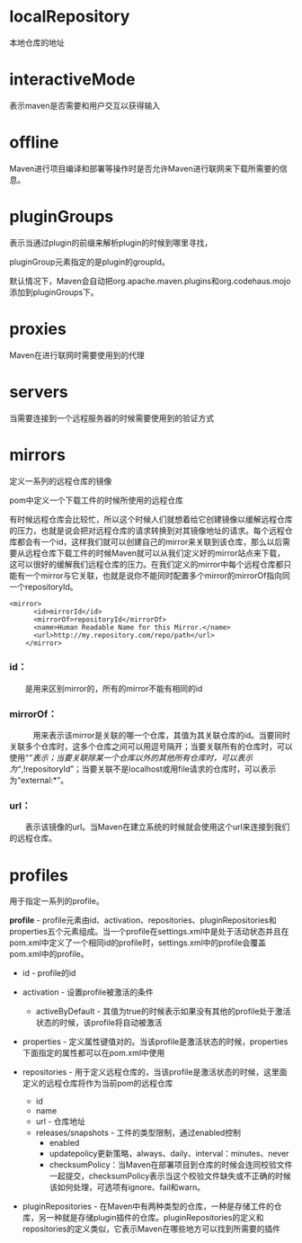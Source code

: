 # localRepository

本地仓库的地址

# interactiveMode

表示maven是否需要和用户交互以获得输入

# offline

Maven进行项目编译和部署等操作时是否允许Maven进行联网来下载所需要的信息。

# pluginGroups

表示当通过plugin的前缀来解析plugin的时候到哪里寻找，

pluginGroup元素指定的是plugin的groupId。

默认情况下，Maven会自动把org.apache.maven.plugins和org.codehaus.mojo添加到pluginGroups下。

# proxies

Maven在进行联网时需要使用到的代理

# servers

当需要连接到一个远程服务器的时候需要使用到的验证方式

# mirrors

定义一系列的远程仓库的镜像

pom中定义一个下载工件的时候所使用的远程仓库

有时候远程仓库会比较忙，所以这个时候人们就想着给它创建镜像以缓解远程仓库的压力，也就是说会把对远程仓库的请求转换到对其镜像地址的请求。每个远程仓库都会有一个id，这样我们就可以创建自己的mirror来关联到该仓库，那么以后需要从远程仓库下载工件的时候Maven就可以从我们定义好的mirror站点来下载，这可以很好的缓解我们远程仓库的压力。在我们定义的mirror中每个远程仓库都只能有一个mirror与它关联，也就是说你不能同时配置多个mirror的mirrorOf指向同一个repositoryId。

```
<mirror>
      <id>mirrorId</id>
      <mirrorOf>repositoryId</mirrorOf>
      <name>Human Readable Name for this Mirror.</name>
      <url>http://my.repository.com/repo/path</url>
    </mirror>
```

### id：

　　是用来区别mirror的，所有的mirror不能有相同的id

### mirrorOf：

　　　用来表示该mirror是关联的哪一个仓库，其值为其关联仓库的id。当要同时关联多个仓库时，这多个仓库之间可以用逗号隔开；当要关联所有的仓库时，可以使用“*”表示；当要关联除某一个仓库以外的其他所有仓库时，可以表示为“*,!repositoryId”；当要关联不是localhost或用file请求的仓库时，可以表示为“external:*”。

### url：

　　表示该镜像的url。当Maven在建立系统的时候就会使用这个url来连接到我们的远程仓库。

# profiles

用于指定一系列的profile。

**profile** - profile元素由id、activation、repositories、pluginRepositories和properties五个元素组成。当一个profile在settings.xml中是处于活动状态并且在pom.xml中定义了一个相同id的profile时，settings.xml中的profile会覆盖pom.xml中的profile。

- id - profile的id

- activation - 设置profile被激活的条件
  - activeByDefault - 其值为true的时候表示如果没有其他的profile处于激活状态的时候，该profile将自动被激活
- properties - 定义属性键值对的。当该profile是激活状态的时候，properties下面指定的属性都可以在pom.xml中使用
- repositories - 用于定义远程仓库的，当该profile是激活状态的时候，这里面定义的远程仓库将作为当前pom的远程仓库
  - id
  - name
  - url - 仓库地址
  - releases/snapshots - 工件的类型限制，通过enabled控制
    - enabled
    - updatepolicy更新策略，always、daily、interval：minutes、never
    - checksumPolicy：当Maven在部署项目到仓库的时候会连同校验文件一起提交，checksumPolicy表示当这个校验文件缺失或不正确的时候该如何处理，可选项有ignore、fail和warn。

- pluginRepositories - 在Maven中有两种类型的仓库，一种是存储工件的仓库，另一种就是存储plugin插件的仓库。pluginRepositories的定义和repositories的定义类似，它表示Maven在哪些地方可以找到所需要的插件

